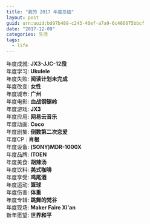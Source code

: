 ```yaml
---
title: "我的 2017 年度总结"
layout: post
guid: urn:uuid:bd97b489-c243-40ef-a7a9-6c466675bbcf
date: "2017-12-09"
categories: 生活
tags:
  - life
---
```


年度成就: **JX3-JJC-12段**  
年度学习: **Ukulele**  
年度失败: **阅读计划未完成**  
年度改变: **女性**  
年度城市: **广州**  
年度电影: **血战钢锯岭**  
年度游戏: **JX3**  
年度应用: **网易云音乐**  
年度动画: **Coco**  
年度剧集: **倒数第二次恋爱**  
年度CP : **肖根**  
年度设备: **(SONY)MDR-1000X**  
年度品牌: **ITOEN**  
年度美食: **胡辣汤**  
年度饮料: **美式咖啡**  
年度享受: **鸡尾酒**  
年度运动: **篮球**  
年度伤害: **体重**  
年度专辑: **跳舞的梵谷**  
年度现场: **Maker Faire Xi'an**  
新年愿望: **世界和平**  
